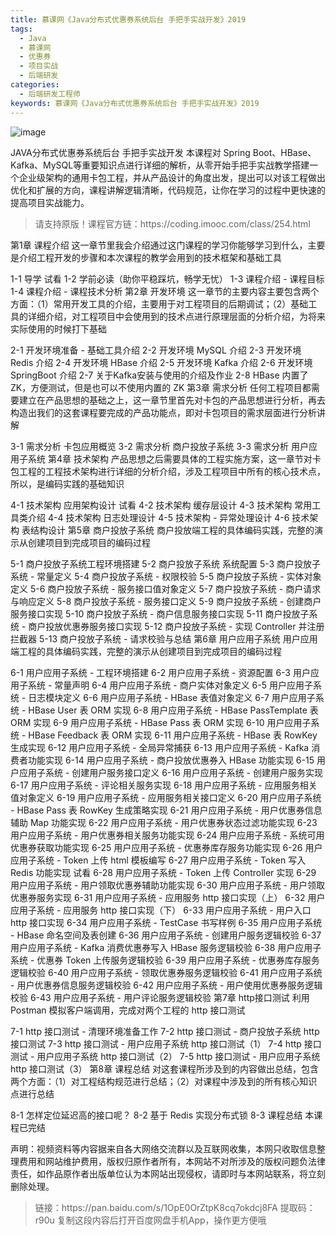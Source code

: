 ```yaml
---
title: 慕课网《Java分布式优惠券系统后台 手把手实战开发》2019
tags:
  - Java
  - 慕课网
  - 优惠券
  - 项目实战
  - 后端研发
categories:
  - 后端研发工程师
keywords: 慕课网《Java分布式优惠券系统后台 手把手实战开发》2019
---
```

![image](//szimg.mukewang.com/5b55356c0001af0105400300-360-202.jpg)

JAVA分布式优惠券系统后台 手把手实战开发
本课程对 Spring Boot、HBase、Kafka、MySQL等重要知识点进行详细的解析，从零开始手把手实战教学搭建一个企业级架构的通用卡包工程，并从产品设计的角度出发，提出可以对该工程做出优化和扩展的方向，课程讲解逻辑清晰，代码规范，让你在学习的过程中更快速的提高项目实战能力。

<!-- more -->
<blockquote class="blockquote-center">
请支持原版！课程官方链：https://coding.imooc.com/class/254.html</blockquote>
</blockquote>
第1章 课程介绍
这一章节里我会介绍通过这门课程的学习你能够学习到什么，主要是介绍工程开发的步骤和本次课程的教学会用到的技术框架和基础工具

 1-1 导学 试看
 1-2 学前必读（助你平稳踩坑，畅学无忧）
 1-3 课程介绍 - 课程目标
 1-4 课程介绍 - 课程技术分析
第2章 开发环境
这一章节的主要内容主要包含两个方面：（1）常用开发工具的介绍，主要用于对工程项目的后期调试；（2）基础工具的详细介绍，对工程项目中会使用到的技术点进行原理层面的分析介绍，为将来实际使用的时候打下基础

 2-1 开发环境准备 - 基础工具介绍
 2-2 开发环境 MySQL 介绍
 2-3 开发环境 Redis 介绍
 2-4 开发环境 HBase 介绍
 2-5 开发环境 Kafka 介绍
 2-6 开发环境 SpringBoot 介绍
 2-7 关于Kafka安装与使用的介绍及作业
 2-8 HBase 内置了ZK，方便测试，但是也可以不使用内置的 ZK
第3章 需求分析
任何工程项目都需要建立在产品思想的基础之上，这一章节里首先对卡包的产品思想进行分析，再去构造出我们的这套课程要完成的产品功能点，即对卡包项目的需求层面进行分析讲解

 3-1 需求分析 卡包应用概览
 3-2 需求分析 商户投放子系统
 3-3 需求分析 用户应用子系统
第4章 技术架构
产品思想之后需要具体的工程实施方案，这一章节对卡包工程的工程技术架构进行详细的分析介绍，涉及工程项目中所有的核心技术点，所以，是编码实践的基础知识

 4-1 技术架构 应用架构设计 试看
 4-2 技术架构 缓存层设计
 4-3 技术架构 常用工具类介绍
 4-4 技术架构 日志处理设计
 4-5 技术架构 - 异常处理设计
 4-6 技术架构 表结构设计
第5章 商户投放子系统
商户投放端工程的具体编码实践，完整的演示从创建项目到完成项目的编码过程

 5-1 商户投放子系统工程环境搭建
 5-2 商户投放子系统 系统配置
 5-3 商户投放子系统 - 常量定义
 5-4 商户投放子系统 - 权限校验
 5-5 商户投放子系统 - 实体对象定义
 5-6 商户投放子系统 - 服务接口值对象定义
 5-7 商户投放子系统 - 商户请求与响应定义
 5-8 商户投放子系统 - 服务接口定义
 5-9 商户投放子系统 - 创建商户服务接口实现
 5-10 商户投放子系统 - 商户信息服务接口实现
 5-11 商户投放子系统 - 商户投放优惠券服务接口实现
 5-12 商户投放子系统 - 实现 Controller 并注册拦截器
 5-13 商户投放子系统 - 请求校验与总结
第6章 用户应用子系统
用户应用端工程的具体编码实践，完整的演示从创建项目到完成项目的编码过程

 6-1 用户应用子系统 - 工程环境搭建
 6-2 用户应用子系统 - 资源配置
 6-3 用户应用子系统 - 常量声明
 6-4 用户应用子系统 - 商户实体对象定义
 6-5 用户应用子系统 - 日志模块定义
 6-6 用户应用子系统 - HBase 表值对象定义
 6-7 用户应用子系统 - HBase User 表 ORM 实现
 6-8 用户应用子系统 - HBase PassTemplate 表 ORM 实现
 6-9 用户应用子系统 - HBase Pass 表 ORM 实现
 6-10 用户应用子系统 - HBase Feedback 表 ORM 实现
 6-11 用户应用子系统 - HBase 表 RowKey 生成实现
 6-12 用户应用子系统 - 全局异常捕获
 6-13 用户应用子系统 - Kafka 消费者功能实现
 6-14 用户应用子系统 - 商户投放优惠券入 HBase 功能实现
 6-15 用户应用子系统 - 创建用户服务接口定义
 6-16 用户应用子系统 - 创建用户服务实现
 6-17 用户应用子系统 - 评论相关服务实现
 6-18 用户应用子系统 - 应用服务相关值对象定义
 6-19 用户应用子系统 - 应用服务相关接口定义
 6-20 用户应用子系统 - HBase Pass 表 RowKey 生成策略实现
 6-21 用户应用子系统 - 用户优惠券信息辅助 Map 功能实现
 6-22 用户应用子系统 - 用户优惠券状态过滤功能实现
 6-23 用户应用子系统 - 用户优惠券相关服务功能实现
 6-24 用户应用子系统 - 系统可用优惠券获取功能实现
 6-25 用户应用子系统 - 优惠券库存服务功能实现
 6-26 用户应用子系统 - Token 上传 html 模板编写
 6-27 用户应用子系统 - Token 写入 Redis 功能实现 试看
 6-28 用户应用子系统 - Token 上传 Controller 实现
 6-29 用户应用子系统 - 用户领取优惠券辅助功能实现
 6-30 用户应用子系统 - 用户领取优惠券服务实现
 6-31 用户应用子系统 - 应用服务 http 接口实现（上）
 6-32 用户应用子系统 - 应用服务 http 接口实现（下）
 6-33 用户应用子系统 - 用户入口 http 接口实现
 6-34 用户应用子系统 - TestCase 书写样例
 6-35 用户应用子系统 - HBase 命名空间及表创建
 6-36 用户应用子系统 - 创建用户服务逻辑校验
 6-37 用户应用子系统 - Kafka 消费优惠券写入 HBase 服务逻辑校验
 6-38 用户应用子系统 - 优惠券 Token 上传服务逻辑校验
 6-39 用户应用子系统 - 优惠券库存服务逻辑校验
 6-40 用户应用子系统 - 领取优惠券服务逻辑校验
 6-41 用户应用子系统 - 用户优惠券信息服务逻辑校验
 6-42 用户应用子系统 - 用户使用优惠券服务逻辑校验
 6-43 用户应用子系统 - 用户评论服务逻辑校验
第7章 http接口测试
利用 Postman 模拟客户端调用，完成对两个工程的 http 接口测试

 7-1 http 接口测试 - 清理环境准备工作
 7-2 http 接口测试 - 商户投放子系统 http 接口测试
 7-3 http 接口测试 - 用户应用子系统 http 接口测试（1）
 7-4 http 接口测试 - 用户应用子系统 http 接口测试（2）
 7-5 http 接口测试 - 用户应用子系统 http 接口测试（3）
第8章 课程总结
对这套课程所涉及到的内容做出总结，包含两个方面：（1）对工程结构规范进行总结；（2）对课程中涉及到的所有核心知识点进行总结

 8-1 怎样定位延迟高的接口呢？
 8-2 基于 Redis 实现分布式锁
 8-3 课程总结
本课程已完结

<div class="post-copyright">
    <div class="post-copyright__author">
      <span class="post-copyright-meta">声明：视频资料等内容据来自各大网络交流群以及互联网收集，本网只收取信息整理费用和网站维护费用，版权归原作者所有，本网站不对所涉及的版权问题负法律责任，如作品原作者出版单位认为本网站出现侵权，请即时与本网站联系，将立刻删除处理。 </span>
    </div>
</div>

<blockquote class="blockquote-center">
链接：https://pan.baidu.com/s/1OpE0OrZtpK8cq7okdcj8FA 
提取码：r90u 
复制这段内容后打开百度网盘手机App，操作更方便哦
</blockquote>
            
